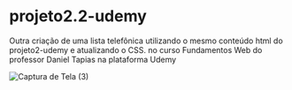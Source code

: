# projeto2.2-udemy
Outra criação de uma lista telefônica utilizando o mesmo conteúdo html do projeto2-udemy e atualizando o CSS. no curso Fundamentos Web do professor Daniel Tapias na plataforma Udemy

![Captura de Tela (3)](https://github.com/AndsonMaciel/projeto2.2-udemy/assets/142698091/de0286dc-ef40-49a0-a267-957c3a859174)
